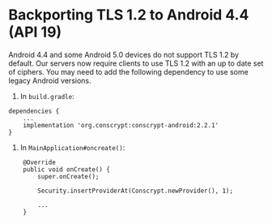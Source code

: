 # Backporting TLS 1.2 to Android 4.4 \(API 19\)

Android 4.4  and some Android 5.0 devices do not support TLS 1.2 by default. Our servers now require clients to use TLS 1.2 with an up to date set of ciphers. You may need to add the following dependency to use some legacy Android versions.

1. In `build.gradle`:

```text
dependencies {
    ...
    implementation 'org.conscrypt:conscrypt-android:2.2.1'
}
```

1. In `MainApplication#oncreate()`:

```text
    @Override
    public void onCreate() {
        super.onCreate();

        Security.insertProviderAt(Conscrypt.newProvider(), 1);

        ...
    }
```

